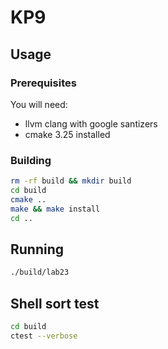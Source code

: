 # KP9
## Usage
### Prerequisites
You will need:
- llvm clang with google santizers
- cmake 3.25 installed
### Building
```bash
rm -rf build && mkdir build
cd build
cmake ..
make && make install
cd ..
```
## Running
```bash
./build/lab23
```
## Shell sort test
```bash
cd build
ctest --verbose
```

